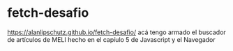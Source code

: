 # fetch-desafio

https://alanlipschutz.github.io/fetch-desafio/
acá tengo armado el buscador de artículos de MELI hecho en el capíulo 5 de Javascript y el Navegador
